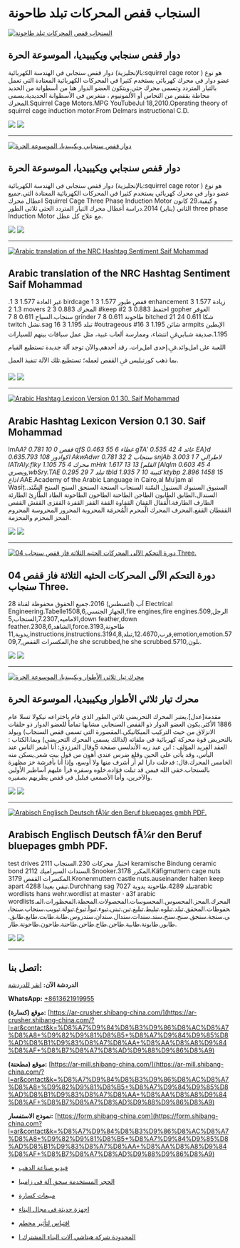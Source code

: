 # السنجاب قفص المحركات تبلد طاحونة

<a href="https://swt.shibang-china.com/?l=ar&img&k=%D8%A7%D9%84%D8%B3%D9%86%D8%AC%D8%A7%D8%A8+%D9%82%D9%81%D8%B5+%D8%A7%D9%84%D9%85%D8%AD%D8%B1%D9%83%D8%A7%D8%AA+%D8%AA%D8%A8%D9%84%D8%AF+%D8%B7%D8%A7%D8%AD%D9%88%D9%86%D8%A9" target="_blank">![السنجاب قفص المحركات تبلد طاحونة](http://static.shibang-china.com/all-800x300/1529.jpg)</a>

## دوار قفص سنجابي ويكيبيديا، الموسوعة الحرة
دوار قفص سنجابي في الهندسة الكهربائية (بالإنجليزية:squirrel cage rotor ) هو نوع عضو دوار في محرك كهربائي يستخدم كثيرا في المحركات الكهربائية المعتادة التي تعمل بالتيار المتردد وتسمى محرك حثي.ويتكون العضو الدوار هنا من أسطوانة من الحديد محاطة بقفص من النحاس أو الألمونيوم ، منغرس في الأسطوانة الحديدية.يسمى المحرك.Squirrel Cage Motors.MPG YouTubeJul 18,2010.Operating theory of squirrel cage induction motor.From Delmars instructional C.D.


<a href="https://whatsapp.shibangsoft.com/WhatsApp.php" target="_blank" title="WhatsApp">![](http://static.shibang-china.com/icon/whatsapp.png)</a> <a href="https://swt.shibang-china.com/?l=ar&icon&k=%D8%A7%D9%84%D8%B3%D9%86%D8%AC%D8%A7%D8%A8+%D9%82%D9%81%D8%B5+%D8%A7%D9%84%D9%85%D8%AD%D8%B1%D9%83%D8%A7%D8%AA+%D8%AA%D8%A8%D9%84%D8%AF+%D8%B7%D8%A7%D8%AD%D9%88%D9%86%D8%A9" target="_blank">![](http://static.shibang-china.com/icon/chat-ar.png)</a>

---

<a href="https://swt.shibang-china.com/?l=ar&img&k=%D8%A7%D9%84%D8%B3%D9%86%D8%AC%D8%A7%D8%A8+%D9%82%D9%81%D8%B5+%D8%A7%D9%84%D9%85%D8%AD%D8%B1%D9%83%D8%A7%D8%AA+%D8%AA%D8%A8%D9%84%D8%AF+%D8%B7%D8%A7%D8%AD%D9%88%D9%86%D8%A9" target="_blank">![دوار قفص سنجابي ويكيبيديا، الموسوعة الحرة](http://static.shibang-china.com/all-800x300/677.jpg)</a>

## دوار قفص سنجابي ويكيبيديا، الموسوعة الحرة
دوار قفص سنجابي في الهندسة الكهربائية (بالإنجليزية:squirrel cage rotor ) هو نوع عضو دوار في محرك كهربائي يستخدم كثيرا في المحركات الكهربائية المعتادة التي.جميع اعطال محرك Squirrel Cage Three Phase Induction Motor و كيفية.29 كانون الثاني (يناير) 2014.دراسة أعطال محرك التيار المتردد الحثى ثلاثى الطور three phase Induction Motor مع علاج كل عطل.


<a href="https://whatsapp.shibangsoft.com/WhatsApp.php" target="_blank" title="WhatsApp">![](http://static.shibang-china.com/icon/whatsapp.png)</a> <a href="https://swt.shibang-china.com/?l=ar&icon&k=%D8%A7%D9%84%D8%B3%D9%86%D8%AC%D8%A7%D8%A8+%D9%82%D9%81%D8%B5+%D8%A7%D9%84%D9%85%D8%AD%D8%B1%D9%83%D8%A7%D8%AA+%D8%AA%D8%A8%D9%84%D8%AF+%D8%B7%D8%A7%D8%AD%D9%88%D9%86%D8%A9" target="_blank">![](http://static.shibang-china.com/icon/chat-ar.png)</a>

---

<a href="https://swt.shibang-china.com/?l=ar&img&k=%D8%A7%D9%84%D8%B3%D9%86%D8%AC%D8%A7%D8%A8+%D9%82%D9%81%D8%B5+%D8%A7%D9%84%D9%85%D8%AD%D8%B1%D9%83%D8%A7%D8%AA+%D8%AA%D8%A8%D9%84%D8%AF+%D8%B7%D8%A7%D8%AD%D9%88%D9%86%D8%A9" target="_blank">![Arabic translation of the NRC Hashtag Sentiment Saif Mohammad](http://static.shibang-china.com/all-800x300/1348.jpg)</a>

## Arabic translation of the NRC Hashtag Sentiment Saif Mohammad
.غير العادة 1.577 3 1 birdcage قفص طيور 1.577 3 1 enhancement زيادة 1.577 3 1.3 2 movers المحرك 0.883 3 2 #keep #احتفظ 0.883 3 2 gopher الغوفر سنجاب.السياح 0.611 8 7 grinder طاحونة 0.611 8 7 bitched شكا 0.611 24 21 twitch نشل.sag تبلد 1.195 3 16 #outrageous #شائن 1.195 3 16 armpits الإبطين 1.195.صديقة شبابيﰲ اﻧﺘﺸﺎء، وﻣﻤﺎرﺳﺔ أﻟﻌﺎب ﻏﺒﻴﺔ، ﻣﺜﻞ ﻋﻤﻞ ﺳﺒﺎﻗﺎت ﺑﻴﻨﻬﻢ ﻟﻠﺴﻴﺎرات اﻟﻠﻌﺒﺔ ﻋﲆ املﻮاﺋﺪ.ﰲ.إﺣﺪى املﺮات، رﻗﺪ أﺣﺪﻫﻢ.واﻵن ﺗﻮﺟﺪ آﻟﺔ ﺟﺪﻳﺪة ﺗﺴﺘﻄﻴﻊ اﻟﻘﻴﺎم ﺑﻤﺎ ذﻫﺐ ﻛﻮرﻧﻴﻠﻴﺲ ﰲ اﻟﻘﻔﺺ ﻟﻌﻤﻠﻪ؛ ﺗﺴﺘﻄﻴﻊ.ﺗﻠﻚ اﻵﻟﺔ ﺗﻨﻔﻴﺬ اﻟﻌﻤﻞ.


<a href="https://whatsapp.shibangsoft.com/WhatsApp.php" target="_blank" title="WhatsApp">![](http://static.shibang-china.com/icon/whatsapp.png)</a> <a href="https://swt.shibang-china.com/?l=ar&icon&k=%D8%A7%D9%84%D8%B3%D9%86%D8%AC%D8%A7%D8%A8+%D9%82%D9%81%D8%B5+%D8%A7%D9%84%D9%85%D8%AD%D8%B1%D9%83%D8%A7%D8%AA+%D8%AA%D8%A8%D9%84%D8%AF+%D8%B7%D8%A7%D8%AD%D9%88%D9%86%D8%A9" target="_blank">![](http://static.shibang-china.com/icon/chat-ar.png)</a>

---

<a href="https://swt.shibang-china.com/?l=ar&img&k=%D8%A7%D9%84%D8%B3%D9%86%D8%AC%D8%A7%D8%A8+%D9%82%D9%81%D8%B5+%D8%A7%D9%84%D9%85%D8%AD%D8%B1%D9%83%D8%A7%D8%AA+%D8%AA%D8%A8%D9%84%D8%AF+%D8%B7%D8%A7%D8%AD%D9%88%D9%86%D8%A9" target="_blank">![Arabic Hashtag Lexicon Version 0.1 30. Saif Mohammad](http://static.shibang-china.com/all-800x300/418.jpg)</a>

## Arabic Hashtag Lexicon Version 0.1 30. Saif Mohammad
lmA*A? 0.781 10 0 قفص qfS 0.463 55 6 غطاء gTA&#39; 0.535 42 4 عائد EA}d 0.635.793 108 اكوادور AkwAdwr 0.781 32 2 سنجاب snjAb 3.003 1 7 لاطرالي lATrAly.flky 1.105 75 4 محرك mHrk 1.617 13 13 [القلم [Alqlm 0.603 45 4 وبصري,wbSry.TAE 0.295 29 7 تبلد tbld 1.935 7 10 كتيبة ktybp 2.896 1458 15 اذاع A*AE.Academy of the Arabic Language in Cairo,al Muʿjam al Wasīṭ..السنبوق السنبوك السنبول السّنة السنجاب السنجة السنجق السنح السنخ السَّنَد السندال.الطابق الطابون الطاجن الطاحنة الطاحون الطاحونة الطاد الطَّارِئ الطارئة الطارف الطارفة.الْقفال القفان القفاوة القفة القفر القفرة القفزى القفش القفص القفطان القفع.المحرف المحرك الْمحرم الْمُحرمَة المحروبة المحرور المحروسة المحروم المحز المحزم والمحزمة.


<a href="https://whatsapp.shibangsoft.com/WhatsApp.php" target="_blank" title="WhatsApp">![](http://static.shibang-china.com/icon/whatsapp.png)</a> <a href="https://swt.shibang-china.com/?l=ar&icon&k=%D8%A7%D9%84%D8%B3%D9%86%D8%AC%D8%A7%D8%A8+%D9%82%D9%81%D8%B5+%D8%A7%D9%84%D9%85%D8%AD%D8%B1%D9%83%D8%A7%D8%AA+%D8%AA%D8%A8%D9%84%D8%AF+%D8%B7%D8%A7%D8%AD%D9%88%D9%86%D8%A9" target="_blank">![](http://static.shibang-china.com/icon/chat-ar.png)</a>

---

<a href="https://swt.shibang-china.com/?l=ar&img&k=%D8%A7%D9%84%D8%B3%D9%86%D8%AC%D8%A7%D8%A8+%D9%82%D9%81%D8%B5+%D8%A7%D9%84%D9%85%D8%AD%D8%B1%D9%83%D8%A7%D8%AA+%D8%AA%D8%A8%D9%84%D8%AF+%D8%B7%D8%A7%D8%AD%D9%88%D9%86%D8%A9" target="_blank">![04 دورة التحكم الآلى المحركات الحثيه الثلاثة فاز قفص سنجاب Three.](http://static.shibang-china.com/all-800x300/1115.jpg)</a>

## 04 دورة التحكم الآلى المحركات الحثيه الثلاثة فاز قفص سنجاب Three.
28 آب (أغسطس) 2016.جميع الحقوق محفوظة لقناة Electrical Engineering.Tabelle1508,الجهاز الجنسي,6,fire engines,fire engines.509,الرجل الاماميه,7.2307,السنجاب,5,down feather,down feather.2308,الشاهد,6,force.3193,طاحونة يدوية,11,instructions,instructions.3194,قرب,12.4670,تبلد,8,emotion,emotion.5709,المكسرات القفص,7,he she scrubbed,he she scrubbed.5710,بلون.


<a href="https://whatsapp.shibangsoft.com/WhatsApp.php" target="_blank" title="WhatsApp">![](http://static.shibang-china.com/icon/whatsapp.png)</a> <a href="https://swt.shibang-china.com/?l=ar&icon&k=%D8%A7%D9%84%D8%B3%D9%86%D8%AC%D8%A7%D8%A8+%D9%82%D9%81%D8%B5+%D8%A7%D9%84%D9%85%D8%AD%D8%B1%D9%83%D8%A7%D8%AA+%D8%AA%D8%A8%D9%84%D8%AF+%D8%B7%D8%A7%D8%AD%D9%88%D9%86%D8%A9" target="_blank">![](http://static.shibang-china.com/icon/chat-ar.png)</a>

---

<a href="https://swt.shibang-china.com/?l=ar&img&k=%D8%A7%D9%84%D8%B3%D9%86%D8%AC%D8%A7%D8%A8+%D9%82%D9%81%D8%B5+%D8%A7%D9%84%D9%85%D8%AD%D8%B1%D9%83%D8%A7%D8%AA+%D8%AA%D8%A8%D9%84%D8%AF+%D8%B7%D8%A7%D8%AD%D9%88%D9%86%D8%A9" target="_blank">![محرك تيار ثلاثي الأطوار ويكيبيديا، الموسوعة الحرة](http://static.shibang-china.com/all-800x300/250.jpg)</a>

## محرك تيار ثلاثي الأطوار ويكيبيديا، الموسوعة الحرة
مقدمة[عدل].يعتبر المحرك التحريضي ثلاثي الطور الذي قام باختراعه نيكولا تسلا عام 1886 الأكثر.يكون العضو الدوار ذو القفص السنجابي مشابها تماماً للعضو الدوار ذو حلقات الانزلاق من حيث التركيب الميكانيكي.المقصورة التي تسمى قفص السنجاب) ويولد بالتحريض قوة محركة كهربائية في ملفاته (لذالك يسمى المحرك التحريضي) وبما.الكتاب : العقد الفريد المؤلف : ابن عبد ربه الأندلسي صفحة 5وقال الفرزدق: أنا أشعر الناس عند اليأس، وقد يأتي علي الحين وقلع ضرس عندي أهون من قول بيت شعر.يسكن منه الخامس المحرك.قال: فدخلت دارا لم أر أشرف منها ولا أوسع، وإذا أنا بأفرشة خز مظهرة بالسنجاب.خفي الله فيمن قد تبلت فؤاده.خلوه وسفره قرأ عليهم أساطير الأولين والآخرين، وأما الأصمعي فبلبل في قفص يطربهم بصفيره.


<a href="https://whatsapp.shibangsoft.com/WhatsApp.php" target="_blank" title="WhatsApp">![](http://static.shibang-china.com/icon/whatsapp.png)</a> <a href="https://swt.shibang-china.com/?l=ar&icon&k=%D8%A7%D9%84%D8%B3%D9%86%D8%AC%D8%A7%D8%A8+%D9%82%D9%81%D8%B5+%D8%A7%D9%84%D9%85%D8%AD%D8%B1%D9%83%D8%A7%D8%AA+%D8%AA%D8%A8%D9%84%D8%AF+%D8%B7%D8%A7%D8%AD%D9%88%D9%86%D8%A9" target="_blank">![](http://static.shibang-china.com/icon/chat-ar.png)</a>

---

<a href="https://swt.shibang-china.com/?l=ar&img&k=%D8%A7%D9%84%D8%B3%D9%86%D8%AC%D8%A7%D8%A8+%D9%82%D9%81%D8%B5+%D8%A7%D9%84%D9%85%D8%AD%D8%B1%D9%83%D8%A7%D8%AA+%D8%AA%D8%A8%D9%84%D8%AF+%D8%B7%D8%A7%D8%AD%D9%88%D9%86%D8%A9" target="_blank">![Arabisch Englisch Deutsch fÃ¼r den Beruf bluepages gmbh PDF.](http://static.shibang-china.com/all-800x300/682.jpg)</a>

## Arabisch Englisch Deutsch fÃ¼r den Beruf bluepages gmbh PDF.
test drives اختبار محركات 230.السنجاب 2111 keramische Bindung ceramic bond السندات السيراميك 2112.Snooker.المكرر 3178.Käfigmuttern cage nuts المكسرات القفص 3179.Kronenmuttern castle nuts.auseinander halten keep apart تبقي بعيدا 4288.Durchhang sag تبلد 4289.طاحونة يدوية 7027arabic wordlists hans wehr.wordlist at master · a3f arabic wordlists.المحرك.المحز.المحسوس.المحسوسات.المحصولات.المحطة.المحظورات.المحفوظات.المحقق.تبلد.تبلوه.تبليط.تبليغ.تبن.تبنى.تبوء.تبوأ.تبوغ.تبولة.تبويب.سنجاب.سنجابي.سنجة.سنجق.سنح.سنخ.سند.سندات.سندال.سندان.سندروس.طابة.طابت.طابع.طابق.طابور.طابونة.طابية.طاجن.طاح.طاحن.طاحنة.طاحون.طاحونة.طار.


<a href="https://whatsapp.shibangsoft.com/WhatsApp.php" target="_blank" title="WhatsApp">![](http://static.shibang-china.com/icon/whatsapp.png)</a> <a href="https://swt.shibang-china.com/?l=ar&icon&k=%D8%A7%D9%84%D8%B3%D9%86%D8%AC%D8%A7%D8%A8+%D9%82%D9%81%D8%B5+%D8%A7%D9%84%D9%85%D8%AD%D8%B1%D9%83%D8%A7%D8%AA+%D8%AA%D8%A8%D9%84%D8%AF+%D8%B7%D8%A7%D8%AD%D9%88%D9%86%D8%A9" target="_blank">![](http://static.shibang-china.com/icon/chat-ar.png)</a>

---
## اتصل بنا:

**الدردشة الآن:** [انقر للدردشة](https://swt.shibang-china.com?l=ar&contact&k=%D8%A7%D9%84%D8%B3%D9%86%D8%AC%D8%A7%D8%A8+%D9%82%D9%81%D8%B5+%D8%A7%D9%84%D9%85%D8%AD%D8%B1%D9%83%D8%A7%D8%AA+%D8%AA%D8%A8%D9%84%D8%AF+%D8%B7%D8%A7%D8%AD%D9%88%D9%86%D8%A9)

**WhatsApp:**  [+8613621919955](https://whatsapp.shibangsoft.com/WhatsApp.php)

**موقع (كسارة):** [https://ar-crusher.shibang-china.com/](https://ar-crusher.shibang-china.com/?l=ar&contact&k=%D8%A7%D9%84%D8%B3%D9%86%D8%AC%D8%A7%D8%A8+%D9%82%D9%81%D8%B5+%D8%A7%D9%84%D9%85%D8%AD%D8%B1%D9%83%D8%A7%D8%AA+%D8%AA%D8%A8%D9%84%D8%AF+%D8%B7%D8%A7%D8%AD%D9%88%D9%86%D8%A9)

**موقع (مطحنة):** [https://ar-mill.shibang-china.com/](https://ar-mill.shibang-china.com/?l=ar&contact&k=%D8%A7%D9%84%D8%B3%D9%86%D8%AC%D8%A7%D8%A8+%D9%82%D9%81%D8%B5+%D8%A7%D9%84%D9%85%D8%AD%D8%B1%D9%83%D8%A7%D8%AA+%D8%AA%D8%A8%D9%84%D8%AF+%D8%B7%D8%A7%D8%AD%D9%88%D9%86%D8%A9)

**نموذج الاستفسار:** [https://form.shibang-china.com](https://form.shibang-china.com?l=ar&contact&k=%D8%A7%D9%84%D8%B3%D9%86%D8%AC%D8%A7%D8%A8+%D9%82%D9%81%D8%B5+%D8%A7%D9%84%D9%85%D8%AD%D8%B1%D9%83%D8%A7%D8%AA+%D8%AA%D8%A8%D9%84%D8%AF+%D8%B7%D8%A7%D8%AD%D9%88%D9%86%D8%A9)

* [فيديو صناعة الدهب](../21/%D9%81%D9%8A%D8%AF%D9%8A%D9%88%20%D8%B5%D9%86%D8%A7%D8%B9%D8%A9%20%D8%A7%D9%84%D8%AF%D9%87%D8%A8.md)

* [الحجر المستخدمة سحق آلة في زامبيا](../25/%D8%A7%D9%84%D8%AD%D8%AC%D8%B1%20%D8%A7%D9%84%D9%85%D8%B3%D8%AA%D8%AE%D8%AF%D9%85%D8%A9%20%D8%B3%D8%AD%D9%82%20%D8%A2%D9%84%D8%A9%20%D9%81%D9%8A%20%D8%B2%D8%A7%D9%85%D8%A8%D9%8A%D8%A7.md)

* [مبيعات كسارة](../24/%D9%85%D8%A8%D9%8A%D8%B9%D8%A7%D8%AA%20%D9%83%D8%B3%D8%A7%D8%B1%D8%A9.md)

* [اجهزة حديثة في مجال البناء](../21/%D8%A7%D8%AC%D9%87%D8%B2%D8%A9%20%D8%AD%D8%AF%D9%8A%D8%AB%D8%A9%20%D9%81%D9%8A%20%D9%85%D8%AC%D8%A7%D9%84%20%D8%A7%D9%84%D8%A8%D9%86%D8%A7%D8%A1.md)

* [اقتباس لتأثير محطم](../24/%D8%A7%D9%82%D8%AA%D8%A8%D8%A7%D8%B3%20%D9%84%D8%AA%D8%A3%D8%AB%D9%8A%D8%B1%20%D9%85%D8%AD%D8%B7%D9%85.md)

* [المحدودة شركة هيتاشي آلات البناء المشترك ا](../25/%D8%A7%D9%84%D9%85%D8%AD%D8%AF%D9%88%D8%AF%D8%A9%20%D8%B4%D8%B1%D9%83%D8%A9%20%D9%87%D9%8A%D8%AA%D8%A7%D8%B4%D9%8A%20%D8%A2%D9%84%D8%A7%D8%AA%20%D8%A7%D9%84%D8%A8%D9%86%D8%A7%D8%A1%20%D8%A7%D9%84%D9%85%D8%B4%D8%AA%D8%B1%D9%83%20%D8%A7.md)
